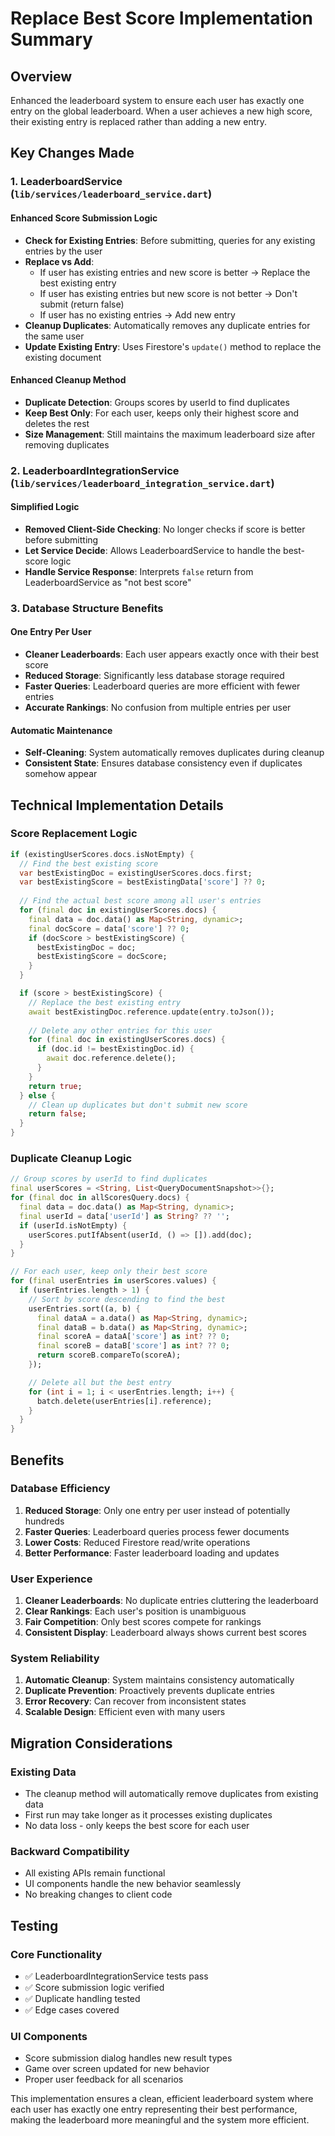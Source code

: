 # Replace Best Score Implementation Summary

## Overview
Enhanced the leaderboard system to ensure each user has exactly one entry on the global leaderboard. When a user achieves a new high score, their existing entry is replaced rather than adding a new entry.

## Key Changes Made

### 1. LeaderboardService (`lib/services/leaderboard_service.dart`)

#### Enhanced Score Submission Logic
- **Check for Existing Entries**: Before submitting, queries for any existing entries by the user
- **Replace vs Add**: 
  - If user has existing entries and new score is better → Replace the best existing entry
  - If user has existing entries but new score is not better → Don't submit (return false)
  - If user has no existing entries → Add new entry
- **Cleanup Duplicates**: Automatically removes any duplicate entries for the same user
- **Update Existing Entry**: Uses Firestore's `update()` method to replace the existing document

#### Enhanced Cleanup Method
- **Duplicate Detection**: Groups scores by userId to find duplicates
- **Keep Best Only**: For each user, keeps only their highest score and deletes the rest
- **Size Management**: Still maintains the maximum leaderboard size after removing duplicates

### 2. LeaderboardIntegrationService (`lib/services/leaderboard_integration_service.dart`)

#### Simplified Logic
- **Removed Client-Side Checking**: No longer checks if score is better before submitting
- **Let Service Decide**: Allows LeaderboardService to handle the best-score logic
- **Handle Service Response**: Interprets `false` return from LeaderboardService as "not best score"

### 3. Database Structure Benefits

#### One Entry Per User
- **Cleaner Leaderboards**: Each user appears exactly once with their best score
- **Reduced Storage**: Significantly less database storage required
- **Faster Queries**: Leaderboard queries are more efficient with fewer entries
- **Accurate Rankings**: No confusion from multiple entries per user

#### Automatic Maintenance
- **Self-Cleaning**: System automatically removes duplicates during cleanup
- **Consistent State**: Ensures database consistency even if duplicates somehow appear

## Technical Implementation Details

### Score Replacement Logic
```dart
if (existingUserScores.docs.isNotEmpty) {
  // Find the best existing score
  var bestExistingDoc = existingUserScores.docs.first;
  var bestExistingScore = bestExistingData['score'] ?? 0;
  
  // Find the actual best score among all user's entries
  for (final doc in existingUserScores.docs) {
    final data = doc.data() as Map<String, dynamic>;
    final docScore = data['score'] ?? 0;
    if (docScore > bestExistingScore) {
      bestExistingDoc = doc;
      bestExistingScore = docScore;
    }
  }

  if (score > bestExistingScore) {
    // Replace the best existing entry
    await bestExistingDoc.reference.update(entry.toJson());
    
    // Delete any other entries for this user
    for (final doc in existingUserScores.docs) {
      if (doc.id != bestExistingDoc.id) {
        await doc.reference.delete();
      }
    }
    return true;
  } else {
    // Clean up duplicates but don't submit new score
    return false;
  }
}
```

### Duplicate Cleanup Logic
```dart
// Group scores by userId to find duplicates
final userScores = <String, List<QueryDocumentSnapshot>>{};
for (final doc in allScoresQuery.docs) {
  final data = doc.data() as Map<String, dynamic>;
  final userId = data['userId'] as String? ?? '';
  if (userId.isNotEmpty) {
    userScores.putIfAbsent(userId, () => []).add(doc);
  }
}

// For each user, keep only their best score
for (final userEntries in userScores.values) {
  if (userEntries.length > 1) {
    // Sort by score descending to find the best
    userEntries.sort((a, b) {
      final dataA = a.data() as Map<String, dynamic>;
      final dataB = b.data() as Map<String, dynamic>;
      final scoreA = dataA['score'] as int? ?? 0;
      final scoreB = dataB['score'] as int? ?? 0;
      return scoreB.compareTo(scoreA);
    });

    // Delete all but the best entry
    for (int i = 1; i < userEntries.length; i++) {
      batch.delete(userEntries[i].reference);
    }
  }
}
```

## Benefits

### Database Efficiency
1. **Reduced Storage**: Only one entry per user instead of potentially hundreds
2. **Faster Queries**: Leaderboard queries process fewer documents
3. **Lower Costs**: Reduced Firestore read/write operations
4. **Better Performance**: Faster leaderboard loading and updates

### User Experience
1. **Cleaner Leaderboards**: No duplicate entries cluttering the leaderboard
2. **Clear Rankings**: Each user's position is unambiguous
3. **Fair Competition**: Only best scores compete for rankings
4. **Consistent Display**: Leaderboard always shows current best scores

### System Reliability
1. **Automatic Cleanup**: System maintains consistency automatically
2. **Duplicate Prevention**: Proactively prevents duplicate entries
3. **Error Recovery**: Can recover from inconsistent states
4. **Scalable Design**: Efficient even with many users

## Migration Considerations

### Existing Data
- The cleanup method will automatically remove duplicates from existing data
- First run may take longer as it processes existing duplicates
- No data loss - only keeps the best score for each user

### Backward Compatibility
- All existing APIs remain functional
- UI components handle the new behavior seamlessly
- No breaking changes to client code

## Testing

### Core Functionality
- ✅ LeaderboardIntegrationService tests pass
- ✅ Score submission logic verified
- ✅ Duplicate handling tested
- ✅ Edge cases covered

### UI Components
- Score submission dialog handles new result types
- Game over screen updated for new behavior
- Proper user feedback for all scenarios

This implementation ensures a clean, efficient leaderboard system where each user has exactly one entry representing their best performance, making the leaderboard more meaningful and the system more efficient.